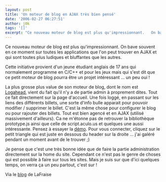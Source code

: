 ```yaml
---
layout: post
title: 'Un moteur de blog en AJAX très bien pensé'
date: '2006-02-27 06:27:51'
author: j0k
tags: '[]'
excerpt: "Ce nouveau moteur de blog est plus qu'impressionnant.   On bave souvent en ce moment sur toutes les applications que l'on peut trouver en AJAX et qui sont toutes plus ludiques et bluffantes que les autres.  \n  \nCette initiative provient d'un jeune étudiant anglais de 17 ans qui normalement programme en C/C++ et pour les jeux mais qui s'est dit que ce petit      …"
---
```


Ce nouveau moteur de blog est plus qu'impressionnant.   On bave souvent en ce moment sur toutes les applications que l'on peut trouver en AJAX et qui sont toutes plus ludiques et bluffantes que les autres.

Cette initiative provient d'un jeune étudiant anglais de 17 ans qui normalement programme en C/C++ et pour les jeux mais qui s'est dit que ce petit moteur de blog pourra être un projet intéressant ... un peu oui !

La plus grosse plus value de son moteur de blog, dont le nom est [Logahead](http://www.logahead.com/), vient du fait qu'il n'y a de partie admin à proprement dites. Tout ce fait directement sur la page d'accueil. Une fois loggé, en passant sur les liens des différents billets, une sorte d'info bulle apparait pour pouvoir modifier / supprimer le billet. C'est la même chose pour configurer le blog ou pour rajouter des billets.   Tout est bien agencé et en AJAX (utilisé massivement d'ailleurs). Ca ne m'étonne pas de retrouver la bibliothèque prototype.js ainsi que celle de script.aculo.us et quelques une aussi intéressante.   Pensez à essayer la [démo](http://www.logahead.com/demo/). Pour vous connecter, cliquez sur le petit triangle qui est juste en dessous du header sur la droite ... j'ai galéré pendant un moment avant de le trouver ;)

Je pense que c'est une très bonne idée que de faire la partie administration directement sur la home du site. Cependant ce n'est pas le genre de choses qui est possible à faire sur tous les sites. Mais je suis sur que d'ici quelques temps, on verra ça un peu partout, c'est sur !

Via le [blog](http://www.lafraise.com/blog/2006/02/logahead_superb.php) de LaFraise
